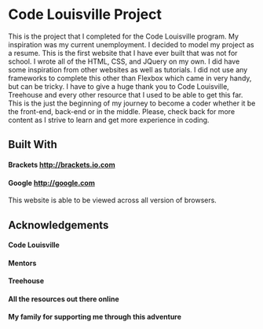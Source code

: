 # Code Louisville Project #

This is the project that I completed for the Code Louisville program.  My inspiration was my current unemployment.  I decided to model my project as a resume.  This is the first website that I have ever built that was not for school.  I wrote all of the HTML, CSS, and JQuery on my own.  I did have some inspiration from other websites as well as tutorials.  I did not use any frameworks to complete this other than Flexbox which came in very handy, but can be tricky.  I have to give a huge thank you to Code Louisville, Treehouse and every other resource that I used to be able to get this far.  This is the just the beginning of my journey to become a coder whether it be the front-end, back-end or in the middle.  Please, check back for more content as I strive to learn and get more experience in coding.

## Built With ##

#### Brackets http://brackets.io.com
#### Google http://google.com

This website is able to be viewed across all version of browsers.

## Acknowledgements ##

#### Code Louisville
#### Mentors
#### Treehouse 
#### All the resources out there online
#### My family for supporting me through this adventure